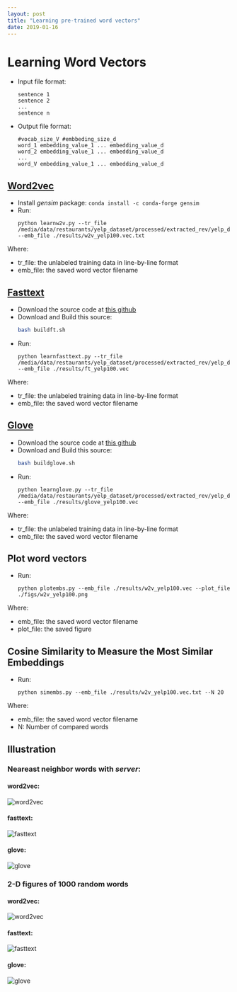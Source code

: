 ```yaml
---
layout: post
title: "Learning pre-trained word vectors"
date: 2019-01-16
---
```


# Learning Word Vectors

- Input file format:
    ```
    sentence 1
    sentence 2
    ...
    sentence n
    ```
- Output file format:
    ```
    #vocab_size_V #embbeding_size_d
    word_1 embedding_value_1 ... embedding_value_d
    word_2 embedding_value_1 ... embedding_value_d
    ...
    word_V embedding_value_1 ... embedding_value_d
    ```
## [Word2vec](https://papers.nips.cc/paper/5021-distributed-representations-of-words-and-phrases-and-their-compositionality.pdf)
- Install *gensim* package: ```conda install -c conda-forge gensim```
- Run:  
    ```
    python learnw2v.py --tr_file /media/data/restaurants/yelp_dataset/processed/extracted_rev/yelp_data_rev.txt --emb_file ./results/w2v_yelp100.vec.txt
    ```
Where:
  + tr_file: the unlabeled training data in line-by-line format
  + emb_file: the saved word vector filename

## [Fasttext](https://fasttext.cc/)
- Download the source code at [this github](https://github.com/facebookresearch/fastText/)
- Download and Build this source:
    ```bash
    bash buildft.sh
    ```
- Run:  
    ```
    python learnfasttext.py --tr_file /media/data/restaurants/yelp_dataset/processed/extracted_rev/yelp_data_rev.txt --emb_file ./results/ft_yelp100.vec
    ```
Where:
  + tr_file: the unlabeled training data in line-by-line format
  + emb_file: the saved word vector filename

## [Glove](https://nlp.stanford.edu/projects/glove/)
- Download the source code at [this github](https://github.com/stanfordnlp/GloVe)
- Download and Build this source:
    ```bash
    bash buildglove.sh
    ```
- Run:  
    ```
    python learnglove.py --tr_file /media/data/restaurants/yelp_dataset/processed/extracted_rev/yelp_data_rev.txt --emb_file ./results/glove_yelp100.vec
    ```
Where:
  + tr_file: the unlabeled training data in line-by-line format
  + emb_file: the saved word vector filename

## Plot word vectors
- Run:  
    ```
    python plotembs.py --emb_file ./results/w2v_yelp100.vec --plot_file ./figs/w2v_yelp100.png
    ```
Where:
  + emb_file: the saved word vector filename
  + plot_file: the saved figure
  
## Cosine Similarity to Measure the Most Similar Embeddings
- Run:     
    ```
    python simembs.py --emb_file ./results/w2v_yelp100.vec.txt --N 20
    ```
Where:
  + emb_file: the saved word vector filename
  + N: Number of compared words
  
## Illustration  
 
### Neareast neighbor words with **_server_**:  
 
#### word2vec:  
 
 ![word2vec](https://raw.githubusercontent.com/duytinvo/duytinvo.github.io/master/_posts/figs/sim_w2v.png)
 
#### fasttext:  
 
 ![fasttext](https://raw.githubusercontent.com/duytinvo/duytinvo.github.io/master/_posts/figs/sim_ft.png)
 
#### glove:  
 
 ![glove](https://raw.githubusercontent.com/duytinvo/duytinvo.github.io/master/_posts/figs/sim_glove.png)
 
### 2-D figures of 1000 random words   
 
#### word2vec:  
 
 ![word2vec](https://raw.githubusercontent.com/duytinvo/duytinvo.github.io/master/_posts/figs/w2v_50_yelp100.pro.png)
 
#### fasttext:  
 
 ![fasttext](https://raw.githubusercontent.com/duytinvo/duytinvo.github.io/master/_posts/figs/ft50_yelp100.pro.png)
 
#### glove:  
 
 ![glove](https://raw.githubusercontent.com/duytinvo/duytinvo.github.io/master/_posts/figs/glove50_yelp100.pro.png)

